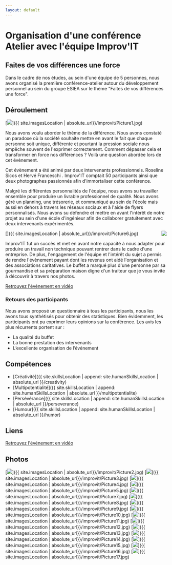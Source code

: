 ```yaml
---
layout: default
---
```


# Organisation d'une conférence Atelier avec l'équipe Improv'IT

## Faites de vos différences une force

Dans le cadre de nos études, au sein d'une équipe de 5 personnes, nous avons organisé la première conférence-atelier autour du développement personnel au sein du groupe ESIEA sur le thème "Faites de vos différences une force".

## Déroulement

[<img src="{{ site.imagesLocation | absolute_url}}/improvit/Picture1.jpg" class="realization-mini border"/>]({{ site.imagesLocation | absolute_url}}/improvit/Picture1.jpg)

Nous avons voulu aborder le thème de la différence. Nous avons constaté un paradoxe où la société souhaite mettre en avant le fait que chaque personne soit unique, différente et pourtant la pression sociale nous empêche souvent de l'exprimer correctement. Comment dépasser cela et transformer en force nos différences ? Voilà une question abordée lors de cet évènement.

Cet évènement a été animé par deux intervenants professionnels. Roseline Sicos et Hervé Franceschi . Improv'IT comptait 50 participants ainsi que deux photographes passionnés afin d'immortaliser cette conférence.

Malgré les différentes personnalités de l'équipe, nous avons su travailler ensemble pour produire un livrable professionnel de qualité. Nous avons géré un planning, une trésorerie, et communiqué au sein de l'école mais aussi en dehors à travers les réseaux sociaux et à l'aide de flyers personnalisés. Nous avons su défendre et mettre en avant l'intérêt de notre projet au sein d'une école d'ingénieur afin de collaborer gratuitement avec deux intervenants expérimentés.

[<img src="{{ site.imagesLocation | absolute_url}}/improvit/Picture6.jpg" class="realization-mini border" style="float: right; margin-left: 5px"/>]({{ site.imagesLocation | absolute_url}}/improvit/Picture6.jpg)

Improv'IT fut un succès et met en avant notre capacité à nous adapter pour produire un travail non technique pouvant rentrer dans le cadre d'une entreprise. De plus, l'engagement de l'équipe et l'intérêt du sujet a permis de rendre l'évènement payant dont les revenus ont aidé l'organisation et des associations caritatives. Le buffet a marqué plus d'une personne par sa gourmandise et sa préparation maison digne d'un traiteur que je vous invite à découvrir à travers nos photos.

<a href="https://www.youtube.com/watch?v=a4y8FpCqJbs" target="_blank">Retrouvez l'évènement en vidéo</a>

### Retours des participants

Nous avons proposé un questionnaire à tous les participants, nous les avons tous synthétisés pour obtenir des statistiques.
Bien évidemment, les participants ont pu exprimer leurs opinions sur la conférence. Les avis les plus récurrents portent sur :

* La qualité du buffet
* La bonne prestation des intervenants
* L’excellente organisation de l’événement

## Compétences

* [Créativité]({{ site.skillsLocation | append: site.humanSkillsLocation |  absolute_url }}/creativity)
* [Multipotentialité]({{ site.skillsLocation | append: site.humanSkillsLocation |  absolute_url }}/multipotentialite)
* [Persévérance]({{ site.skillsLocation | append: site.humanSkillsLocation |  absolute_url }}/perseverance)
* [Humour]({{ site.skillsLocation | append: site.humanSkillsLocation |  absolute_url }}/humor)

## Liens

[Retrouvez l'évènement en vidéo](https://www.youtube.com/watch?v=a4y8FpCqJbs)

## Photos

[<img src="{{ site.imagesLocation | absolute_url}}/improvit/Picture2.jpg" class="realization-mini border"/>]({{ site.imagesLocation | absolute_url}}/improvit/Picture2.jpg)
[<img src="{{ site.imagesLocation | absolute_url}}/improvit/Picture3.jpg" class="realization-mini border"/>]({{ site.imagesLocation | absolute_url}}/improvit/Picture3.jpg)
[<img src="{{ site.imagesLocation | absolute_url}}/improvit/Picture4.jpg" class="realization-mini border"/>]({{ site.imagesLocation | absolute_url}}/improvit/Picture4.jpg)
[<img src="{{ site.imagesLocation | absolute_url}}/improvit/Picture5.jpg" class="realization-mini border"/>]({{ site.imagesLocation | absolute_url}}/improvit/Picture5.jpg)
[<img src="{{ site.imagesLocation | absolute_url}}/improvit/Picture7.jpg" class="realization-mini border"/>]({{ site.imagesLocation | absolute_url}}/improvit/Picture7.jpg)
[<img src="{{ site.imagesLocation | absolute_url}}/improvit/Picture8.jpg" class="realization-mini border"/>]({{ site.imagesLocation | absolute_url}}/improvit/Picture8.jpg)
[<img src="{{ site.imagesLocation | absolute_url}}/improvit/Picture9.jpg" class="realization-mini border"/>]({{ site.imagesLocation | absolute_url}}/improvit/Picture9.jpg)
[<img src="{{ site.imagesLocation | absolute_url}}/improvit/Picture10.jpg" class="realization-mini border"/>]({{ site.imagesLocation | absolute_url}}/improvit/Picture10.jpg)
[<img src="{{ site.imagesLocation | absolute_url}}/improvit/Picture11.jpg" class="realization-mini border"/>]({{ site.imagesLocation | absolute_url}}/improvit/Picture11.jpg)
[<img src="{{ site.imagesLocation | absolute_url}}/improvit/Picture12.jpg" class="realization-mini border"/>]({{ site.imagesLocation | absolute_url}}/improvit/Picture12.jpg)
[<img src="{{ site.imagesLocation | absolute_url}}/improvit/Picture13.jpg" class="realization-mini border"/>]({{ site.imagesLocation | absolute_url}}/improvit/Picture13.jpg)
[<img src="{{ site.imagesLocation | absolute_url}}/improvit/Picture14.jpg" class="realization-mini border"/>]({{ site.imagesLocation | absolute_url}}/improvit/Picture14.jpg)
[<img src="{{ site.imagesLocation | absolute_url}}/improvit/Picture15.jpg" class="realization-mini border"/>]({{ site.imagesLocation | absolute_url}}/improvit/Picture15.jpg)
[<img src="{{ site.imagesLocation | absolute_url}}/improvit/Picture16.jpg" class="realization-mini border"/>]({{ site.imagesLocation | absolute_url}}/improvit/Picture16.jpg)
[<img src="{{ site.imagesLocation | absolute_url}}/improvit/Picture17.jpg" class="realization-mini border"/>]({{ site.imagesLocation | absolute_url}}/improvit/Picture17.jpg)